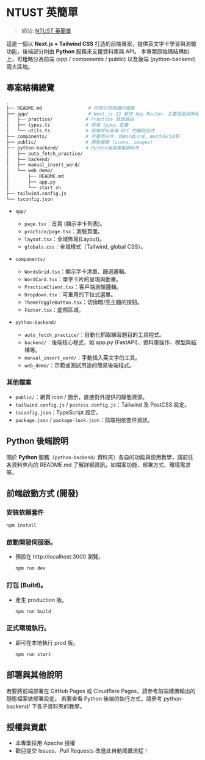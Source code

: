 # NTUST 英簡單

> 網站: [NTUST 英簡單](https://pyeng.xserver.tw/)

這是一個以 **Next.js + Tailwind CSS** 打造的前端專案，提供英文字卡學習與測驗功能，後端部分則由 **Python** 服務來支援資料庫與
API。
本專案原始碼結構如上，可粗略分為前端 (app / components / public) 以及後端 (python-backend) 兩大區塊。

## 專案結構總覽

```bash
.
├── README.md                 # 你現在所閱讀的檔案
├── app/                      # Next.js 13 新的 App Router，主要頁面與佈局
│   ├── practice/            # Practice 頁面路由
│   ├── types.ts             # 前端 types 定義
│   └── utils.ts             # 前端呼叫後端 API 的輔助函式
├── components/              # 可重用元件，如WordCard, WordsGrid等
├── public/                  # 靜態檔案 (icons, images)
├── python-backend/          # Python後端專案資料夾
│   ├── auto_fetch_practice/ 
│   ├── backend/
│   ├── manual_insert_word/
│   └── web_demo/
│       ├── README.md
│       ├── app.py
│       └── start.sh
├── tailwind.config.js
└── tsconfig.json
```

- `app/`
    - `page.tsx`：首頁 (顯示字卡列表)。
    - `practice/page.tsx`：測驗頁面。
    - `layout.tsx`：全域佈局(Layout)。
    - `globals.css`：全域樣式（Tailwind, global CSS）。

- `components/`
    - `WordsGrid.tsx`：顯示字卡清單、篩選邏輯。
    - `WordCard.tsx`：單字卡片的呈現與動畫。
    - `PracticeClient.tsx`：客戶端測驗邏輯。
    - `Dropdown.tsx`：可重用的下拉式選單。
    - `ThemeToggleButton.tsx`：切換暗/亮主題的按鈕。
    - `Footer.tsx`：底部區域。

- `python-backend/`
    - `auto_fetch_practice/`：自動化抓取練習題目的工具程式。
    - `backend/`：後端核心程式，如 app.py (FastAPI)、資料庫操作、模型與結構等。
    - `manual_insert_word/`：手動插入英文字的工具。
    - `web_demo/`：示範或測試用途的簡易後端程式。

### 其他檔案

- `public/`：網頁 icon / 圖示，直接對外提供的靜態資源。
- `tailwind.config.js` / `postcss.config.js`：Tailwind 及 PostCSS 設定。
- `tsconfig.json`：TypeScript 設定。
- `package.json` / `package-lock.json`：前端相依套件資訊。

## Python 後端說明

關於 **Python** 服務（`python-backend/` 資料夾）各自的功能與使用教學，請前往各資料夾內的 README.md 了解詳細資訊，如檔案功能、部署方式、環境需求等。

## 前端啟動方式 (開發)

### 安裝依賴套件

```bash
npm install
```

### 啟動開發伺服器。

- 預設在 http://localhost:3000 瀏覽。
  ```bash
  npm run dev
  ```

### 打包 (Build)。

- 產生 production 版。
  ```bash
  npm run build
  ```

### 正式環境執行。

- 即可在本地執行 prod 版。
  ```bash
  npm run start
  ```

## 部署與其他說明

若要將前端部署在 GitHub Pages 或 Cloudflare Pages，請參考前端建置輸出的靜態檔案做部署設定。
若要查看 Python 後端的執行方式，請參考 python-backend/ 下各子資料夾的教學。

## 授權與貢獻

- 本專案採用 Apache 授權
- 歡迎提交 Issues、Pull Requests 改進此自動爬蟲流程！